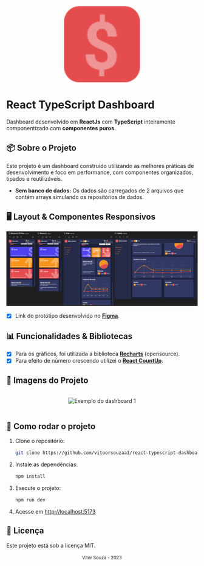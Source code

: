 <div align="center" >
  <img src="./src/assets/logo.svg" width="200">
</div>

# React TypeScript Dashboard

Dashboard desenvolvido em **ReactJs** com **TypeScript** inteiramente componentizado com **componentes puros**.

## 📦 Sobre o Projeto

Este projeto é um dashboard construído utilizando as melhores práticas de desenvolvimento e foco em performance, com componentes organizados, tipados e reutilizáveis.

- **Sem banco de dados:** Os dados são carregados de 2 arquivos que contém arrays simulando os repositórios de dados.

## 🖥️ Layout & Componentes Responsivos

<div align="center" >
  <img src="./src/assets/resposiveview.png" alt="Exemplo de visualização responsiva">
</div>

- [x] Link do protótipo desenvolvido no [**Figma**](https://www.figma.com/file/nOGmUkhcINJt6nd57R4ENu/Untitled?node-id=0%3A1).

## 📊 Funcionalidades & Bibliotecas

- [x] Para os gráficos, foi utilizada a biblioteca [**Recharts**](http://recharts.org/en-US) (opensource).
- [x] Para efeito de número crescendo utilizei o [**React CountUp**](https://www.npmjs.com/package/react-countup).

## 🚀 Imagens do Projeto

<div align="center">
  <img src="./src/assets/dashboardpreview.gif" alt="Exemplo do dashboard 1" width="600" style="margin: 1rem 0;">
</div>

## 📂 Como rodar o projeto

1. Clone o repositório:
   ```bash
   git clone https://github.com/vitoorsouzaa1/react-typescript-dashboard.git
   ```
2. Instale as dependências:
   ```bash
   npm install
   ```
3. Execute o projeto:
   ```bash
   npm run dev
   ```
4. Acesse em [http://localhost:5173](http://localhost:5173)

## 📝 Licença

Este projeto está sob a licença MIT.

<div align="center">
  <small>Vitor Souza - 2023</small>
</div>
